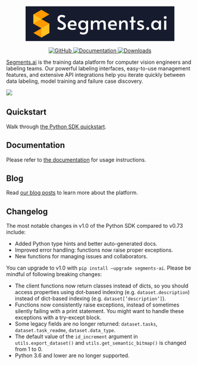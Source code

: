 <p align="center">
    <br>
        <img src="assets/logo_no_shadow-with_text-blue_background.png" width="400"/>
    <br>
<p>
<p align="center">
    <a href="https://github.com/segments-ai/segments-ai/LICENSE">
        <img alt="GitHub" src="https://img.shields.io/github/license/segments-ai/segments-ai.svg?color=blue">
    </a>
    <!-- <a href="https://github.com/segments-ai/segments-ai/actions">
        <img alt="Tests" src="https://github.com/segments-ai/segments-ai/actions/workflows/tests.yml/badge.svg">
    </a> -->
    <a href="https://segments-python-sdk.readthedocs.io/en/latest/?badge=latest">
        <img alt="Documentation" src="https://readthedocs.org/projects/segments-python-sdk/badge/?version=latest">
    </a>
    <!-- <a href="https://github.com/segments-ai/segments-ai/releases">
        <img alt="GitHub release" src="https://img.shields.io/github/release/segments-ai/segments-ai.svg">
    </a> -->
    <a href="https://github.com/segments-ai/segments-ai/releases">
        <img alt="Downloads" src="https://img.shields.io/pypi/dm/segments-ai">
    </a>
</p>

[Segments.ai](https://segments.ai/) is the training data platform for computer vision engineers and labeling teams. Our powerful labeling interfaces, easy-to-use management features, and extensive API integrations help you iterate quickly between data labeling, model training and failure case discovery.

![](assets/overview.png)

## Quickstart

Walk through [the Python SDK quickstart](https://docs.segments.ai/tutorials/python-sdk-quickstart).

## Documentation

Please refer to [the documentation](http://segments-python-sdk.rtfd.io/) for usage instructions.

## Blog

Read [our blog posts](https://segments.ai/blog) to learn more about the platform.

## Changelog

The most notable changes in v1.0 of the Python SDK compared to v0.73 include:

- Added Python type hints and better auto-generated docs.
- Improved error handling: functions now raise proper exceptions.
- New functions for managing issues and collaborators.

You can upgrade to v1.0 with `pip install —upgrade segments-ai`. Please be mindful of following breaking changes:

- The client functions now return classes instead of dicts, so you should access properties using dot-based indexing (e.g. `dataset.description`) instead of dict-based indexing (e.g. `dataset[’description’]`).
- Functions now consistently raise exceptions, instead of sometimes silently failing with a print statement. You might want to handle these exceptions with a try-except block.
- Some legacy fields are no longer returned: `dataset.tasks`, `dataset.task_readme`, `dataset.data_type`.
- The default value of the `id_increment` argument in `utils.export_dataset()` and `utils.get_semantic_bitmap()` is changed from 1 to 0.
- Python 3.6 and lower are no longer supported.
